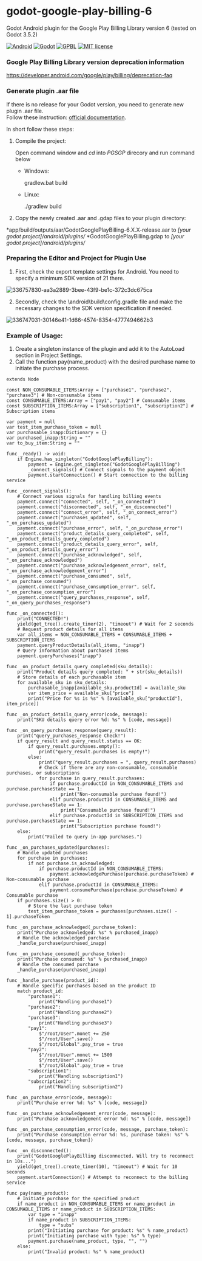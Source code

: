 # godot-google-play-billing-6
Godot Android plugin for the Google Play Billing Library version 6 (tested on Godot 3.5.2)

[![Android](https://img.shields.io/badge/Platform-Android-brightgreen.svg)](https://developer.android.com)
[![Godot](https://img.shields.io/badge/Godot%20Engine-3.5.2-blue.svg)](https://github.com/godotengine/godot/)
[![GPBL](https://img.shields.io/badge/Google%20Play%20Billing%20Library-6.2.1-green.svg)](https://developer.android.com/google/play/billing/integrate)
[![MIT license](https://img.shields.io/badge/License-MIT-yellowgreen.svg)](https://lbesson.mit-license.org/)

### Google Play Billing Library version deprecation information
https://developer.android.com/google/play/billing/deprecation-faq

### Generate plugin .aar file
If there is no release for your Godot version, you need to generate new plugin .aar file.  
Follow these instruction: [ official documentation](https://docs.godotengine.org/en/stable/tutorials/plugins/android/android_plugin.html "documentation").

In short follow these steps:

1. Compile the project:

	Open command window and *cd* into *PGSGP* direcory and run command below
	
	* Windows:
	
		gradlew.bat build
		
	* Linux:
	
		./gradlew build
	
2. Copy the newly created .aar and .gdap files to your plugin directory:

*app/build/outputs/aar/GodotGooglePlayBilling-6.X.X-release.aar to *[your godot project]/android/plugins/*
*GodotGooglePlayBilling.gdap to *[your godot project]/android/plugins/*

### Preparing the Editor and Project for Plugin Use

1. First, check the export template settings for Android. You need to specify a minimum SDK version of 21 there.

![336757830-aa3a2889-3bee-43f9-be1c-372c3dc675ca](https://github.com/201949/godot-google-play-billing-6/assets/70590729/048e6a7c-7ea6-4903-9877-d83796efe122)

2. Secondly, check the \android\build\config.gradle file and make the necessary changes to the SDK version specification if needed.

![336747031-30146e41-1d66-4574-8354-4777494662b3](https://github.com/201949/godot-google-play-billing-6/assets/70590729/86afdbaa-cf5c-4e53-897c-e32931bc1048)


### Example of Usage:
1. Create a singleton instance of the plugin and add it to the AutoLoad section in Project Settings.
2. Call the function pay(name_product) with the desired purchase name to initiate the purchase process.

```
extends Node

const NON_CONSUMABLE_ITEMS:Array = ["purchase1", "purchase2", "purchase3"] # Non-consumable items
const CONSUMABLE_ITEMS:Array = ["pay1", "pay2"] # Consumable items
const SUBSCRIPTION_ITEMS:Array = ["subscription1", "subscription2"] # Subscription items

var payment = null
var test_item_purchase_token = null
var purchasable_inapp:Dictionary = {}
var purchased_inapp:String = ""
var to_buy_item:String = ""

func _ready() -> void:
	if Engine.has_singleton("GodotGooglePlayBilling"):
		payment = Engine.get_singleton("GodotGooglePlayBilling")
		_connect_signals() # Connect signals to the payment object
		payment.startConnection() # Start connection to the billing service

func _connect_signals():
	# Connect various signals for handling billing events
	payment.connect("connected", self, "_on_connected")
	payment.connect("disconnected", self, "_on_disconnected")
	payment.connect("connect_error", self, "_on_connect_error")
	payment.connect("purchases_updated", self, "_on_purchases_updated")
	payment.connect("purchase_error", self, "_on_purchase_error")
	payment.connect("product_details_query_completed", self, "_on_product_details_query_completed")
	payment.connect("product_details_query_error", self, "_on_product_details_query_error")
	payment.connect("purchase_acknowledged", self, "_on_purchase_acknowledged")
	payment.connect("purchase_acknowledgement_error", self, "_on_purchase_acknowledgement_error")
	payment.connect("purchase_consumed", self, "_on_purchase_consumed")
	payment.connect("purchase_consumption_error", self, "_on_purchase_consumption_error")
	payment.connect("query_purchases_response", self, "_on_query_purchases_response")

func _on_connected():
	print("CONNECTED!")
	yield(get_tree().create_timer(2), "timeout") # Wait for 2 seconds
	# Request product details for all items
	var all_items = NON_CONSUMABLE_ITEMS + CONSUMABLE_ITEMS + SUBSCRIPTION_ITEMS
	payment.queryProductDetails(all_items, "inapp")
	# Query information about purchased items
	payment.queryPurchases("inapp")

func _on_product_details_query_completed(sku_details):
	print("Product details query completed: " + str(sku_details))
	# Store details of each purchasable item
	for available_sku in sku_details:
		purchasable_inapp[available_sku.productId] = available_sku
		var item_price = available_sku["price"]
		print("Price for %s is %s" % [available_sku["productId"], item_price])

func _on_product_details_query_error(code, message):
	print("SKU details query error %d: %s" % [code, message])

func _on_query_purchases_response(query_result):
	print("query_purchases_response Check!")
	if query_result and query_result.status == OK:
		if query_result.purchases.empty():
			print("query_result.purchases is empty!")
		else:
			print("query_result.purchases = ", query_result.purchases)
			# Check if there are any non-consumable, consumable purchases, or subscriptions
			for purchase in query_result.purchases:
				if purchase.productId in NON_CONSUMABLE_ITEMS and purchase.purchaseState == 1:
					print("Non-consumable purchase found!")
				elif purchase.productId in CONSUMABLE_ITEMS and purchase.purchaseState == 1:
					print("Consumable purchase found!")
				elif purchase.productId in SUBSCRIPTION_ITEMS and purchase.purchaseState == 1:
					print("Subscription purchase found!")
	else:
		print("Failed to query in-app purchases.")

func _on_purchases_updated(purchases):
	# Handle updated purchases
	for purchase in purchases:
		if not purchase.is_acknowledged:
			if purchase.productId in NON_CONSUMABLE_ITEMS:
				payment.acknowledgePurchase(purchase.purchaseToken) # Non-consumable purchase
			elif purchase.productId in CONSUMABLE_ITEMS:
				payment.consumePurchase(purchase.purchaseToken) # Consumable purchase
	if purchases.size() > 0:
		# Store the last purchase token
		test_item_purchase_token = purchases[purchases.size() - 1].purchaseToken

func _on_purchase_acknowledged(_purchase_token):
	print("Purchase acknowledged: %s" % purchased_inapp)
	# Handle the acknowledged purchase
	_handle_purchase(purchased_inapp)

func _on_purchase_consumed(_purchase_token):
	print("Purchase consumed: %s" % purchased_inapp)
	# Handle the consumed purchase
	_handle_purchase(purchased_inapp)

func _handle_purchase(product_id):
	# Handle specific purchases based on the product ID
	match product_id:
		"purchase1":
			print("Handling purchase1")
		"purchase2":
			print("Handling purchase2")
		"purchase3":
			print("Handling purchase3")
		"pay1":
			$"/root/User".monet += 250
			$"/root/User".save()
			$"/root/Global".pay_true = true
		"pay2":
			$"/root/User".monet += 1500
			$"/root/User".save()
			$"/root/Global".pay_true = true
		"subscription1":
			print("Handling subscription1")
		"subscription2":
			print("Handling subscription2")

func _on_purchase_error(code, message):
	print("Purchase error %d: %s" % [code, message])

func _on_purchase_acknowledgement_error(code, message):
	print("Purchase acknowledgement error %d: %s" % [code, message])

func _on_purchase_consumption_error(code, message, purchase_token):
	print("Purchase consumption error %d: %s, purchase token: %s" % [code, message, purchase_token])

func _on_disconnected():
	print("GodotGooglePlayBilling disconnected. Will try to reconnect in 10s...")
	yield(get_tree().create_timer(10), "timeout") # Wait for 10 seconds
	payment.startConnection() # Attempt to reconnect to the billing service

func pay(name_product):
	# Initiate purchase for the specified product
	if name_product in NON_CONSUMABLE_ITEMS or name_product in CONSUMABLE_ITEMS or name_product in SUBSCRIPTION_ITEMS:
		var type = "inapp"
		if name_product in SUBSCRIPTION_ITEMS:
			type = "subs"
		print("Initiating purchase for product: %s" % name_product)
		print("Initiating purchase with type: %s" % type)
		payment.purchase(name_product, type, "", "")
	else:
		print("Invalid product: %s" % name_product)
```

